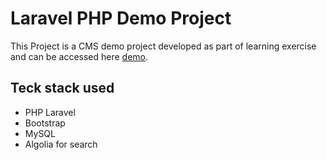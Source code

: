 # Laravel PHP Demo Project
  This Project is a CMS demo project developed as part of learning exercise and can be accessed here
[demo](http://robinjoshua.in/demo/laravel/login).

## Teck stack used
* PHP Laravel
* Bootstrap
* MySQL
* Algolia for search
